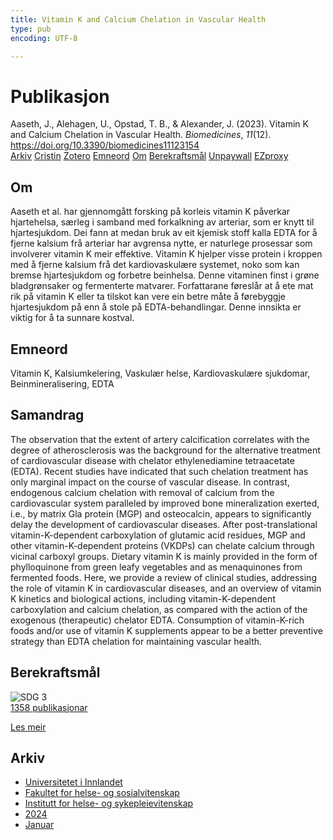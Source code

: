 ```yaml
---
title: Vitamin K and Calcium Chelation in Vascular Health
type: pub
encoding: UTF-8

---
```

<h1>Publikasjon</h1>
<article id="csl-bib-container-ZD9ILVJK" class="csl-bib-container">
  <div class="csl-bib-body"> <div class="csl-entry">Aaseth, J., Alehagen, U., Opstad, T. B., &#38; Alexander, J. (2023). Vitamin K and Calcium Chelation in Vascular Health. <i>Biomedicines</i>, <i>11</i>(12). <a href="https://doi.org/10.3390/biomedicines11123154">https://doi.org/10.3390/biomedicines11123154</a></div> </div>
  <div class="csl-bib-buttons">
    <a href="#taxonomy-article-ZD9ILVJK" alt="archive" class="csl-bib-button">Arkiv</a>
    <a href="https://app.cristin.no/results/show.jsf?id=2221510" alt="Cristin" class="csl-bib-button">Cristin</a>
    <a href="http://zotero.org/groups/5881554/items/ZD9ILVJK" alt="Zotero" class="csl-bib-button">Zotero</a>
    <a href="#keywords-article-ZD9ILVJK" alt="keywords" class="csl-bib-button">Emneord</a>
    <a href="#about-article-ZD9ILVJK" alt="about_pub" class="csl-bib-button">Om</a>
    <a href="#sdg-article-ZD9ILVJK" alt="sdg" class="csl-bib-button">Berekraftsmål</a>
    <a href="https://www.mdpi.com/2227-9059/11/12/3154/pdf?version=1701076351" alt="Unpaywall" class="csl-bib-button">Unpaywall</a>
    <a href="https://www.mdpi.com/2227-9059/11/12/3154/pdf?version=1701076351" alt="EZproxy" class="csl-bib-button">EZproxy</a>
  </div>
  <div id="csl-bib-meta-container-ZD9ILVJK"></div>
</article>
<div id="csl-bib-meta-ZD9ILVJK" class="csl-bib-meta">
  <article id="about-article-ZD9ILVJK" class="about_pub-article">
    <h1>Om</h1>
    Aaseth et al. har gjennomgått forsking på korleis vitamin K påverkar hjartehelsa, særleg i samband med forkalkning av arteriar, som er knytt til hjartesjukdom. Dei fann at medan bruk av eit kjemisk stoff kalla EDTA for å fjerne kalsium frå arteriar har avgrensa nytte, er naturlege prosessar som involverer vitamin K meir effektive. Vitamin K hjelper visse protein i kroppen med å fjerne kalsium frå det kardiovaskulære systemet, noko som kan bremse hjartesjukdom og forbetre beinhelsa. Denne vitaminen finst i grøne bladgrønsaker og fermenterte matvarer. Forfattarane føreslår at å ete mat rik på vitamin K eller ta tilskot kan vere ein betre måte å førebyggje hjartesjukdom på enn å stole på EDTA-behandlingar. Denne innsikta er viktig for å ta sunnare kostval.
  </article>
  <article id="keywords-article-ZD9ILVJK" class="keywords-article">
    <h1>Emneord</h1>
    Vitamin K, Kalsiumkelering, Vaskulær helse, Kardiovaskulære sjukdomar, Beinmineralisering, EDTA
  </article>
  <article id="abstract-article-ZD9ILVJK" class="abstract-article">
    <h1>Samandrag</h1>
    The observation that the extent of artery calcification correlates with the degree of atherosclerosis was the background for the alternative treatment of cardiovascular disease with chelator 
ethylenediamine tetraacetate (EDTA). Recent studies have indicated that such chelation treatment has 
only marginal impact on the course of vascular disease. In contrast, endogenous calcium chelation 
with removal of calcium from the cardiovascular system paralleled by improved bone mineralization 
exerted, i.e., by matrix Gla protein (MGP) and osteocalcin, appears to significantly delay the development of cardiovascular diseases. After post-translational vitamin-K-dependent carboxylation of 
glutamic acid residues, MGP and other vitamin-K-dependent proteins (VKDPs) can chelate calcium 
through vicinal carboxyl groups. Dietary vitamin K is mainly provided in the form of phylloquinone 
from green leafy vegetables and as menaquinones from fermented foods. Here, we provide a review 
of clinical studies, addressing the role of vitamin K in cardiovascular diseases, and an overview of 
vitamin K kinetics and biological actions, including vitamin-K-dependent carboxylation and calcium 
chelation, as compared with the action of the exogenous (therapeutic) chelator EDTA. Consumption 
of vitamin-K-rich foods and/or use of vitamin K supplements appear to be a better preventive 
strategy than EDTA chelation for maintaining vascular health.
  </article>
  <article id="sdg-article-ZD9ILVJK" class="sdg-article">
    <h1>Berekraftsmål</h1>
    <div class="sdg-container"><div id="sdg3" class="sdg">
        <img src="{{< params subfolder >}}images/sdg/sdg03_nn.png" class="image" alt="SDG 3">
        <div class="sdg-overlay">
          <a href="/nn/archive/?key=?sdg=3#archive" class="sdg-publication-count"><span>1358</span> publikasjonar</a>
          <p><a href="https://fn.no/om-fn/fns-baerekraftsmaal/god-helse-og-livskvalitet?lang=nno-NO" class="sdg-read-more">Les meir</a></p>
        </div>
      </div></div>
  </article>
  <article id="taxonomy-article-ZD9ILVJK" class="taxonomy-article">
    <h1>Arkiv</h1>
    <ul>
      <li>
        <a href="/nn/archive/?key=3DCRN523">Universitetet i Innlandet</a>
      </li>
      <li>
        <a href="/nn/archive/?key=IDKFS3MX">Fakultet for helse- og sosialvitenskap</a>
      </li>
      <li>
        <a href="/nn/archive/?key=GTV4ECMZ">Institutt for helse- og sykepleievitenskap</a>
      </li>
      <li>
        <a href="/nn/archive/?key=KNN5LNR7">2024</a>
      </li>
      <li>
        <a href="/nn/archive/?key=DPGDYSWX">Januar</a>
      </li>
    </ul>
  </article>
</div>
